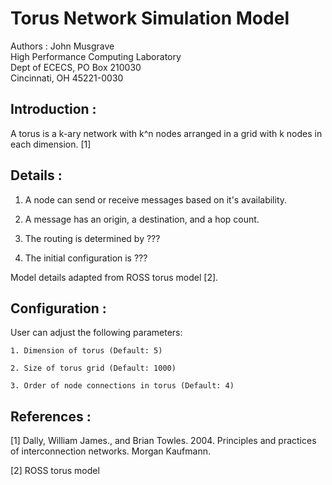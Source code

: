 # Torus Network Simulation Model #

Authors : John Musgrave <br>
High Performance Computing Laboratory <br>
Dept of ECECS, PO Box 210030 <br>
Cincinnati, OH  45221-0030 <br>

## Introduction : ##

A torus is a k-ary network with k^n nodes arranged in a grid with k nodes in each dimension. [1]

## Details : ##

1. A node can send or receive messages based on it's availability.

2. A message has an origin, a destination, and a hop count.

3. The routing is determined by ??? 

4. The initial configuration is ???


Model details adapted from ROSS torus model [2].

## Configuration : ##

User can adjust the following parameters:

    1. Dimension of torus (Default: 5) 

    2. Size of torus grid (Default: 1000)

    3. Order of node connections in torus (Default: 4)


## References : ##

[1] Dally, William James., and Brian Towles. 2004. Principles and practices of interconnection networks. Morgan Kaufmann.

[2] ROSS torus model
